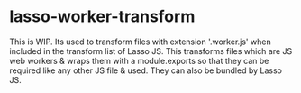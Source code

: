 # lasso-worker-transform

This is WIP.
Its used to transform files with extension '.worker.js' when included in the transform list of Lasso JS.
This transforms files which are JS web workers & wraps them with a module.exports so that they
can be required like any other JS file & used. They can also be bundled by Lasso JS.
